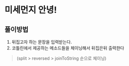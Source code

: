 # 미세먼지 안녕!
## 풀이방법
1. 뒤집고자 하는 문장을 입력받는다.
2. 코틀린에서 제공하는 메소드들을 체이닝해서 뒤집은뒤 출력한다
> (split > reversed > joinToString 순으로 체이닝)